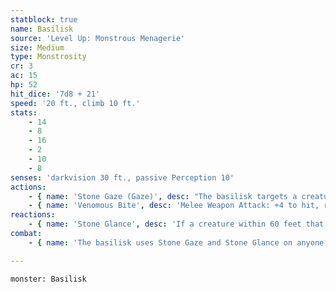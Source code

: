 ```yaml
---
statblock: true
name: Basilisk
source: 'Level Up: Monstrous Menagerie'
size: Medium
type: Monstrosity
cr: 3
ac: 15
hp: 52
hit_dice: '7d8 + 21'
speed: '20 ft., climb 10 ft.'
stats:
    - 14
    - 8
    - 16
    - 2
    - 10
    - 8
senses: 'darkvision 30 ft., passive Perception 10'
actions:
    - { name: 'Stone Gaze (Gaze)', desc: "The basilisk targets a creature within 60 feet. The target makes a DC 13 Constitution saving throw. On a failure, the target magically begins to turn to stone and is restrained. A lesser restoration spell ends this effect. At the beginning of the basilisk's next turn, if still restrained, the target repeats the saving throw. On a success, the effect ends. On a failure, the target is petrified. This petrification can be removed with greater restoration or similar magic or with basilisk venom." }
    - { name: 'Venomous Bite', desc: 'Melee Weapon Attack: +4 to hit, reach 5 ft., one target. Hit: 6 (1d8 + 2) piercing damage plus 10 (3d6) poison damage.' }
reactions:
    - { name: 'Stone Glance', desc: 'If a creature within 60 feet that the basilisk can see hits the basilisk with an attack, the basilisk uses Stone Gaze on the attacker.' }
combat:
    - { name: 'The basilisk uses Stone Gaze and Stone Glance on anyone nearby that is not averting their eyes, and bites only if it has no such target', desc: '' }

---
```

```statblock
monster: Basilisk
```
